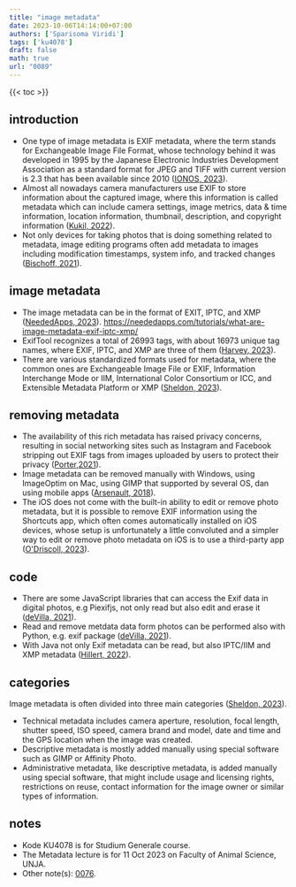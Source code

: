 ```yaml
---
title: "image metadata"
date: 2023-10-06T14:14:00+07:00
authors: ['Sparisoma Viridi']
tags: ['ku4078']
draft: false
math: true
url: "0089"
---
```

{{< toc >}}


## introduction
+ One type of image metadata is EXIF metadata, where the term stands for Exchangeable Image File Format, whose technology behind it was developed in 1995 by the Japanese Electronic Industries Development Association as a standard format for JPEG and TIFF with current version is 2.3 that has been available since 2010 ([IONOS, 2023](https://www.ionos.com/digitalguide/websites/web-design/what-is-exif-data/)).
+ Almost all nowadays camera manufacturers use EXIF to store information about the captured image, where this information is called metadata which can include camera settings, image metrics, data & time information, location information, thumbnail, description, and copyright information ([Kukil, 2022](https://learnopencv.com/what-is-exif-data-in-images/)).
+ Not only devices for taking photos that is doing something related to metadata, image editing programs often add metadata to images including modification timestamps, system info, and tracked changes ([Bischoff, 2021](https://www.comparitech.com/blog/vpn-privacy/exif-metadata-privacy/)).


## image metadata
+ The image metadata can be in the format of EXIT, IPTC, and XMP ([NeededApps, 2023]()).
https://neededapps.com/tutorials/what-are-image-metadata-exif-iptc-xmp/
+ ExifTool recognizes a total of 26993 tags, with about 16973 unique tag names, where EXIF, IPTC, and XMP are three of them ([Harvey, 2023](https://exiftool.org/TagNames/index.html)).
+ There are various standardized formats used for metadata, where the common ones are Exchangeable Image File or EXIF, Information Interchange Mode or IIM, International Color Consortium or ICC, and Extensible Metadata Platform or XMP ([Sheldon, 2023](https://www.techtarget.com/whatis/definition/image-metadata)).


## removing metadata
+ The availability of this rich metadata has raised privacy concerns, resulting in social networking sites such as Instagram and Facebook stripping out EXIF tags from images uploaded by users to protect their privacy ([Porter,2021](https://www.timg.com/enter-exif-an-introduction-to-image-file-meta-data/)).
+ Image metadata can be removed manually with Windows, using ImageOptim on Mac, using GIMP that supported by several OS, dan using mobile apps ([Arsenault, 2018](https://www.keycdn.com/blog/image-metadata)).
+ The iOS does not come with the built-in ability to edit or remove photo metadata, but it is possible to remove EXIF information using the Shortcuts app, which often comes automatically installed on iOS devices, whose setup is unfortunately a little convoluted and a simpler way to edit or remove photo metadata on iOS is to use a third-party app ([O'Driscoll, 2023](https://www.comparitech.com/blog/information-security/remove-metadata-from-photos/)).


## code
+ There are some JavaScript libraries that can access the Exif data in digital photos, e.g Piexifjs, not only read but also edit and erase it ([deVilla, 2021](https://auth0.com/blog/read-edit-exif-metadata-in-photos-with-javascript/)).
+ Read and remove metdata data form photos can be performed also with Python, e.g. exif package ([deVilla, 2021](https://auth0.com/blog/read-edit-exif-metadata-in-photos-with-python/)).
+ With Java not only Exif metadata can be read, but also IPTC/IIM and XMP metadata ([Hillert, 2022](https://medium.com/@hillert/read-write-image-metadata-with-java-part-1-d5e2057c80d9)).


## categories
Image metadata is often divided into three main categories ([Sheldon, 2023](https://www.techtarget.com/whatis/definition/image-metadata)).
+ Technical metadata includes camera aperture, resolution, focal length, shutter speed, ISO speed, camera brand and model, date and time and the GPS location when the image was created.
+ Descriptive metadata is mostly added manually using special software such as GIMP or Affinity Photo.
+ Administrative metadata, like descriptive metadata, is added manually using special software, that might include usage and licensing rights, restrictions on reuse, contact information for the image owner or similar types of information.


## notes
+ Kode KU4078 is for Studium Generale course.
+ The Metadata lecture is for 11 Oct 2023 on Faculty of Animal Science, UNJA.
+ Other note(s): [0076](../0076/).